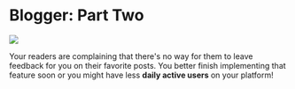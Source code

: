 # Blogger: Part Two

![]({{site.baseurl}}/https://media.giphy.com/media/3oD3YQKOzj8cjVoOAg/giphy.gif)

Your readers are complaining that there's no way for them to leave feedback for you on their favorite posts. You better finish implementing that feature soon or you might have less **daily active users** on your platform!